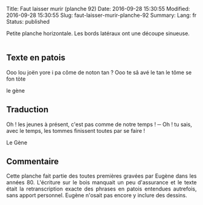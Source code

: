 Title: Faut laisser murir (planche 92)
Date: 2016-09-28 15:30:55
Modified: 2016-09-28 15:30:55
Slug: faut-laisser-murir-planche-92
Summary: 
Lang: fr
Status: published

Petite planche horizontale. Les bords latéraux ont une découpe sinueuse.

<figure class="image-block" style="float: center;">
  <img alt="" src="{static}/images/planche_92.png">
  <figcaption style="max-width: 700px"></figcaption>
</figure>


## Texte en patois
Ooo lou joën yore i  pa côme de noton tan ? Ooo te sâ avé le tan le tôme se fon tòte

le gène

## Traduction
Oh ! les jeunes à présent, c'est pas comme de notre temps !
─  Oh ! tu sais, avec le temps, les tommes finissent toutes par se faire !

Le Gène

## Commentaire
<p style="text-align:justify;">Cette planche fait partie des toutes premières gravées par Eugène dans les années 80. L'écriture sur le bois manquait un peu d'assurance et le texte était la retranscription exacte des phrases en patois entendues autrefois, sans apport personnel. Eugène n'osait pas encore y inclure des dessins.</p>

